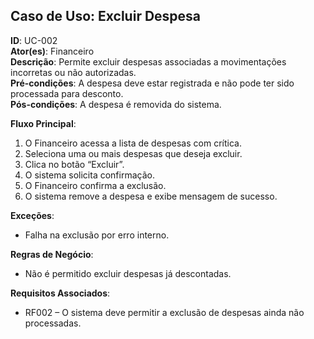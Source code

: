 ## Caso de Uso: Excluir Despesa

**ID**: UC-002  
**Ator(es)**: Financeiro  
**Descrição**: Permite excluir despesas associadas a movimentações incorretas ou não autorizadas.  
**Pré-condições**: A despesa deve estar registrada e não pode ter sido processada para desconto.  
**Pós-condições**: A despesa é removida do sistema.

**Fluxo Principal**:
1. O Financeiro acessa a lista de despesas com crítica.
2. Seleciona uma ou mais despesas que deseja excluir.
3. Clica no botão “Excluir”.
4. O sistema solicita confirmação.
5. O Financeiro confirma a exclusão.
6. O sistema remove a despesa e exibe mensagem de sucesso.

**Exceções**:
- Falha na exclusão por erro interno.

**Regras de Negócio**:
- Não é permitido excluir despesas já descontadas.

**Requisitos Associados**:
- RF002 – O sistema deve permitir a exclusão de despesas ainda não processadas.